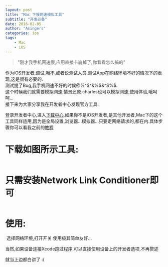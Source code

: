 ```yaml
---
layout: post
title: "Mac 下慢网速模拟工具"
subtitle: "开发必备"
date: 2016-02-05 
author: "Asingers"
categories: ios
tags:
    - Mac
    - iOS
---
```



> "刚才我手机网速慢,应用直接卡崩掉了,你看看怎么搞的"


作为iOS开发者,调试,哦不,或者说测试人员,测试App在网络环境不好的情况下的表现,这是很有必要的.<br>测试提了Bug,我手机网速不好的时候@%^$^&%$&^S%$.<br>这个时候我们就需要模拟网速,情景还原.charles也可以模拟网速,使用体验,哦呵呵...<br>接下来为大家分享我在开发者中心发现官方工具.

登录开发者中心,进入[下载中心](https://developer.apple.com/downloads/),如果你不是iOS开发者,是其他开发者,Mac下的这个工具同样适用,因为是全局设置,浏览器...模拟器...只要走网络请求的,都在内.具体步骤你可以看我之前的[教程](http://9dic.com/ios/2015/12/10/%E5%A6%82%E4%BD%95%E4%BB%8E%E5%AE%98%E7%BD%91%E4%B8%8B%E8%BD%BDXcode%E7%AD%89dmg%E6%96%87%E4%BB%B6/)

# 下载如图所示工具:

<img src="http://7xqmgj.com1.z0.glb.clouddn.com/post_imgJietu_20160205110941.png" alt="" class="shadow"/>

# 只需安装Network Link Conditioner即可

<img src="http://7xqmgj.com1.z0.glb.clouddn.com/post_imgJietu_20160205111154.png" alt="" class="shadow"/>

# 使用:

<img src="http://7xqmgj.com1.z0.glb.clouddn.com/post_imgJietu_20160205111230.png
" alt="" class="shadow"/>
选择网络环境,打开开关
使用极其简单友好...

当然,如果设备连接Xcode跑过程序,可以直接使用设备上的开发者选项,不再赘述
<img src="http://7xqmgj.com1.z0.glb.clouddn.com/post_imgkaifazhe.jpg" alt="" class="shadow"/>

就当上边都白讲了  :(  





